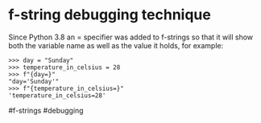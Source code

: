# f-string debugging technique

Since Python 3.8 an = specifier was added to f-strings so that it will show both the variable name as well as the value it holds, for example:

```
>>> day = "Sunday"
>>> temperature_in_celsius = 28
>>> f"{day=}"
"day='Sunday'"
>>> f"{temperature_in_celsius=}"
'temperature_in_celsius=28'
```

#f-strings #debugging
